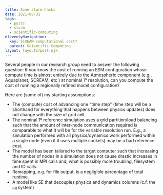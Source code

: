 ```yaml
---
title: Some slurm hacks
date: 2021-08-31
tags:
  - posts
  - slurm
  - scientific-computing
eleventyNavigation:
  key: SCREAM computational cost?
  parent: Scientific Computing
layout: layouts/post.njk
---
```



Several people in our research group need to answer the following question:
If you know the cost of running an ESM configuration whose compute time is almost entirely due to the Atmospheric component (e.g., Aquaplanet, SCREAM, etc.)
at nominal 1º resolution, can you compute the cost of running a regionally refined model configuration?

Here are (some of) my starting assumptions:
  * The (compute) cost of advancing one "time step" (time step will be a shorthand for everything that happens between physics updates) does not change with the size of grid cell.
  * The nominal 1º reference simulation uses a grid partition/load balancing such that the amount of inter-node communication required is comparable to 
  what it will be for the variable resolution run. E.g., a simulation performed with all physics/dynamics work performed within a single node (even if it uses multiple sockets) may be a bad reference cost.
  * The model has been tailored to the target computer such that increasing the number of nodes in a simulation does not cause drastic increases 
  in time spent in MPI calls and, what is possibly more troubling, filesystem and IO calls. 
  * Remapping, e.g. for file output, is a negligible percentage of total runtime.
  * A model like SE that decouples physics and dynamics columns (c.f. the `pg` system)
  





